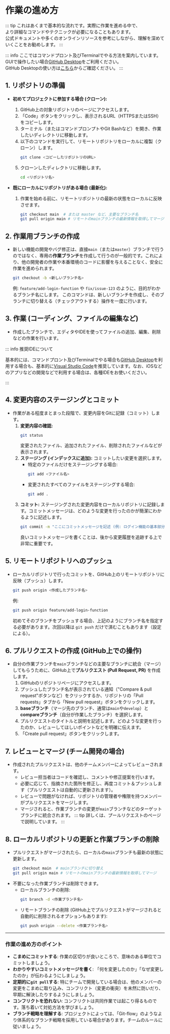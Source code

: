 # 作業の進め方

::: tip
これはあくまで基本的な流れです。実際に作業を進める中で、  
より詳細なコマンドやテクニックが必要になることもあります。  
公式ドキュメントや多くのオンラインリソースを参考にしながら、理解を深めていくことをお勧めします。
:::


::: info
ここではコマンドプロント及びTerminalでやる方法を案内しています。  
GUIで操作したい場合[GitHub Desktop](https://github.com/apps/desktop)をご利用ください。  
GitHub Desktopの使い方は[こちら](https://docs.github.com/ja/desktop)からご確認ください。
:::



## 1. リポジトリの準備

* **初めてプロジェクトに参加する場合 (クローン):**
    1.  GitHub上の対象リポジトリのページにアクセスします。
    2.  「Code」ボタンをクリックし、表示されるURL（HTTPSまたはSSH）をコピーします。
    3.  ターミナル（またはコマンドプロンプトやGit Bashなど）を開き、作業したいディレクトリに移動します。
    4.  以下のコマンドを実行して、リモートリポジトリをローカルに複製（クローン）します。
        ```bash
        git clone <コピーしたリポジトリのURL>
        ```
    5.  クローンしたディレクトリに移動します。
        ```bash
        cd <リポジトリ名>
        ```

* **既にローカルにリポジトリがある場合 (最新化):**
    1.  作業を始める前に、リモートリポジトリの最新の状態をローカルに反映させます。
        ```bash
        git checkout main  # または master など、主要なブランチ名
        git pull origin main # リモートのmainブランチの最新情報を取得してマージ
        ```

## 2. 作業用ブランチの作成

* 新しい機能の開発やバグ修正は、直接`main`（または`master`）ブランチで行うのではなく、専用の**作業ブランチ**を作成して行うのが一般的です。これにより、他の開発者の作業や本番環境のコードに影響を与えることなく、安全に作業を進められます。
    ```bash
    git checkout -b <新しいブランチ名>
    ```
    例: `feature/add-login-function` や `fix/issue-123` のように、目的がわかるブランチ名にします。
    このコマンドは、新しいブランチを作成し、そのブランチに切り替える（チェックアウトする）操作を一度に行います。

## 3. 作業 (コーディング、ファイルの編集など)

* 作成したブランチで、エディタやIDEを使ってファイルの追加、編集、削除などの作業を行います。


::: info 推奨IDEについて  

基本的には、コマンドプロント及びTerminalでやる場合も[GitHub Desktop](https://github.com/apps/desktop)を利用する場合も、基本的に[Visual Studio Code](https://azure.microsoft.com/ja-jp/products/visual-studio-code)を推奨しています。なお、iOSなどのアプリなどの開発などで利用する場合は、各種IDEをお使いください。
  
:::

## 4. 変更内容のステージングとコミット

* 作業がある程度まとまった段階で、変更内容をGitに記録（コミット）します。
    1.  **変更内容の確認:**
        ```bash
        git status
        ```
        変更されたファイル、追加されたファイル、削除されたファイルなどが表示されます。
    2.  **ステージング (インデックスに追加):** コミットしたい変更を選択します。
        * 特定のファイルだけをステージングする場合:
            ```bash
            git add <ファイル名>
            ```
        * 変更されたすべてのファイルをステージングする場合:
            ```bash
            git add .
            ```
    3.  **コミット:** ステージングされた変更内容をローカルリポジトリに記録します。コミットメッセージは、どのような変更を行ったのかが簡潔にわかるように記述します。
        ```bash
        git commit -m "ここにコミットメッセージを記述 (例: ログイン機能の基本部分を追加)"
        ```
        良いコミットメッセージを書くことは、後から変更履歴を追跡する上で非常に重要です。

## 5. リモートリポジトリへのプッシュ

* ローカルリポジトリで行ったコミットを、GitHub上のリモートリポジトリに反映（プッシュ）します。
    ```bash
    git push origin <作成したブランチ名>
    ```
    例:
    ```bash
    git push origin feature/add-login-function
    ```
    初めてそのブランチをプッシュする場合、上記のようにブランチ名を指定する必要があります。次回以降は `git push` だけで済むこともあります（設定による）。

## 6. プルリクエストの作成 (GitHub上での操作)

* 自分の作業ブランチを`main`ブランチなどの主要なブランチに統合（マージ）してもらうために、GitHub上で**プルリクエスト (Pull Request, PR)** を作成します。
    1.  GitHubのリポジトリページにアクセスします。
    2.  プッシュしたブランチ名が表示されている通知（"Compare & pull request"ボタンなど）をクリックするか、リポジトリの「Pull requests」タブから「New pull request」ボタンをクリックします。
    3.  **baseブランチ**（マージ先のブランチ、通常は`main`や`develop`）と**compareブランチ**（自分が作業したブランチ）を選択します。
    4.  プルリクエストのタイトルと説明を記述します。どのような変更を行ったのか、レビューしてほしいポイントなどを明確に伝えます。
    5.  「Create pull request」ボタンをクリックします。

## 7. レビューとマージ (チーム開発の場合)

* 作成されたプルリクエストは、他のチームメンバーによってレビューされます。
    * レビュー担当者はコードを確認し、コメントや修正提案を行います。
    * 必要に応じて、指摘された箇所を修正し、再度コミット＆プッシュします（プルリクエストは自動的に更新されます）。
    * レビューで問題がなければ、リポジトリの管理者や権限を持つメンバーがプルリクエストをマージします。
    * マージされると、作業ブランチの変更が`main`ブランチなどのターゲットブランチに統合されます。
::: tip
詳しくは、プールリクエストのページで説明しています。
:::

## 8. ローカルリポジトリの更新と作業ブランチの削除

* プルリクエストがマージされたら、ローカルの`main`ブランチも最新の状態に更新します。
    ```bash
    git checkout main  # mainブランチに切り替え
    git pull origin main # リモートのmainブランチの最新情報を取得してマージ
    ```
* 不要になった作業ブランチは削除できます。
    * ローカルブランチの削除:
        ```bash
        git branch -d <作業ブランチ名>
        ```
    * リモートブランチの削除 (GitHub上でプルリクエストがマージされると自動的に削除されるオプションもあります):
        ```bash
        git push origin --delete <作業ブランチ名>
        ```

---

### 作業の進め方のポイント

* **こまめにコミットする**: 作業の区切りが良いところで、意味のある単位でコミットしましょう。
* **わかりやすいコミットメッセージを書く**: 「何を変更したのか」「なぜ変更したのか」が伝わるようにしましょう。
* **定期的に`git pull`する**: 特にチームで開発している場合は、他のメンバーの変更をこまめに取り込み、コンフリクト（変更の衝突）を未然に防いだり、早期に解決したりするようにしましょう。
* **コンフリクトを恐れない**: コンフリクトは共同作業では起こり得るものです。落ち着いて対処方法を学びましょう。
* **ブランチ戦略を理解する**: プロジェクトによっては、「Git-flow」のようなより体系的なブランチ戦略を採用している場合があります。チームのルールに従いましょう。


